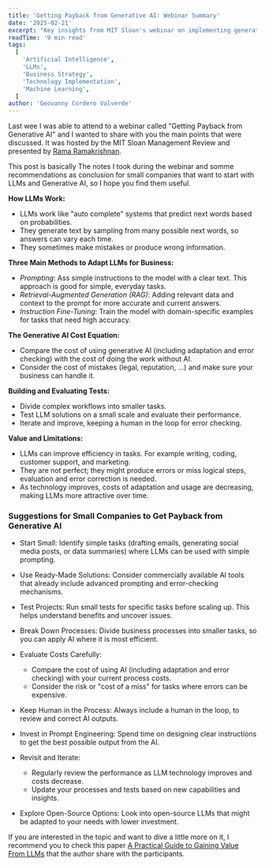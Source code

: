 ```yaml
---
title: 'Getting Payback from Generative AI: Webinar Summary'
date: '2025-02-21'
excerpt: "Key insights from MIT Sloan's webinar on implementing generative AI in business. Learn practical strategies for small companies to leverage LLMs effectively while managing costs and risks."
readTime: '9 min read'
tags:
  [
    'Artificial Intelligence',
    'LLMs',
    'Business Strategy',
    'Technology Implementation',
    'Machine Learning',
  ]
author: 'Geovanny Cordero Valverde'
---
```


Last wee I was able to attend to a webinar called "Getting Payback from Generative AI" and I wanted to share with you
the main points that were discussed. It was hosted by the MIT Sloan Management Review and presented
by [Rama Ramakrishnan](https://www.linkedin.com/in/ramar/).

This post is basically The notes I took during the webinar and somme recommendations as conclusion for small companies
that want to start with LLMs and Generative AI, so I hope you find them useful.

**How LLMs Work:**

- LLMs work like "auto complete" systems that predict next words based on probabilities.
- They generate text by sampling from many possible next words, so answers can vary each time.
- They sometimes make mistakes or produce wrong information.

**Three Main Methods to Adapt LLMs for Business:**

- _Prompting_: Ass simple instructions to the model with a clear text. This approach is good for simple, everyday tasks.
- _Retrieval-Augmented Generation (RAG)_: Adding relevant data and context to the prompt for more accurate and current
  answers.
- _Instruction Fine-Tuning_: Train the model with domain-specific examples for tasks that need high accuracy.

**The Generative AI Cost Equation:**

- Compare the cost of using generative AI (including adaptation and error checking) with the cost of doing the work
  without AI.
- Consider the cost of mistakes (legal, reputation, ...) and make sure your business can handle it.

**Building and Evaluating Tests:**

- Divide complex workflows into smaller tasks.
- Test LLM solutions on a small scale and evaluate their performance.
- Iterate and improve, keeping a human in the loop for error checking.

**Value and Limitations:**

- LLMs can improve efficiency in tasks. For example writing, coding, customer support, and marketing.
- They are not perfect; they might produce errors or miss logical steps, evaluation and error correction is
  needed.
- As technology improves, costs of adaptation and usage are decreasing, making LLMs more attractive over time.

### Suggestions for Small Companies to Get Payback from Generative AI

- Start Small:
  Identify simple tasks (drafting emails, generating social media posts, or data summaries) where LLMs can be
  used with simple prompting.

- Use Ready-Made Solutions:
  Consider commercially available AI tools that already include advanced prompting and error-checking mechanisms.

- Test Projects:
  Run small tests for specific tasks before scaling up. This helps understand benefits and uncover issues.

- Break Down Processes:
  Divide business processes into smaller tasks, so you can apply AI where it is most efficient.

- Evaluate Costs Carefully:
  - Compare the cost of using AI (including adaptation and error checking) with your current process costs.
  - Consider the risk or "cost of a miss" for tasks where errors can be expensive.

- Keep Human in the Process:
  Always include a human in the loop, to review and correct AI outputs.

- Invest in Prompt Engineering:
  Spend time on designing clear instructions to get the best possible output from the AI.

- Revisit and Iterate:
  - Regularly review the performance as LLM technology improves and costs decrease.
  - Update your processes and tests based on new capabilities and insights.

- Explore Open-Source Options:
  Look into open-source LLMs that might be adapted to your needs with lower investment.

If you are interested in the topic and want to dive a little more on it, I recommend you to check this
paper [A Practical Guide to Gaining Value From LLMs](https://s3.us-east-1.amazonaws.com/marketing.mitsmr.com/events/MITSMR-Webinar-Ramakrishnan-2025-Prereading.pdf)
that the author share with the participants.
